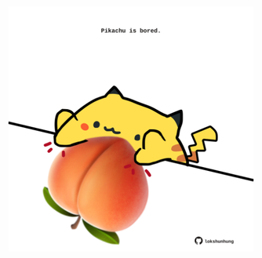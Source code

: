 <!-- built at 22/02/2021, 10:01:42 UTC -->
<p align="center">
  <img width="500" height="500" src="./ReadmeImage.svg">
</p>
